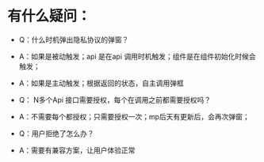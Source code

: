 # 有什么疑问：


- Q：什么时机弹出隐私协议的弹窗？
- A：如果是被动触发；api 是在api 调用时机触发；组件是在组件初始化时候会触发；
- A：如果是主动触发；根据返回的状态，自主调用弹框


- Q： N多个Api 接口需要授权，每个在调用之前都需要授权吗？
- A：不需要每个都授权；只需要授权一次；mp后天有更新后，会再次弹窗；


- Q：用户拒绝了怎么办？
- A：需要有兼容方案，让用户体验正常